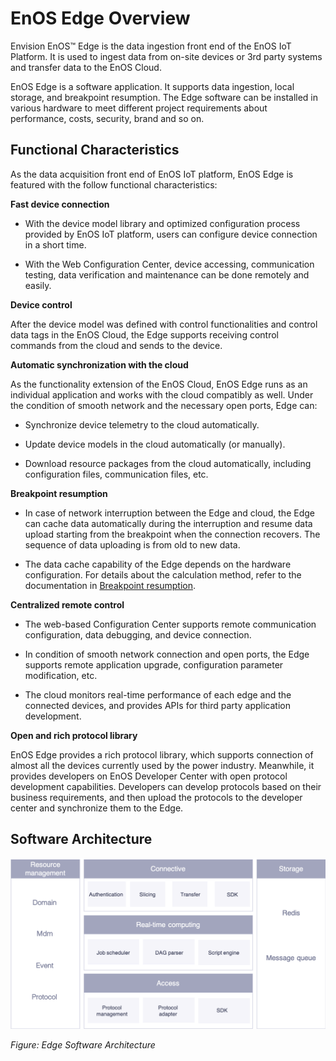 # EnOS Edge Overview

Envision EnOS™ Edge is the data ingestion front end of the EnOS IoT Platform. It is used to ingest data from on-site devices or 3rd party systems and transfer data to the EnOS Cloud.

EnOS Edge is a software application. It supports data ingestion, local
storage, and breakpoint resumption. The Edge software can be installed
in various hardware to meet different project requirements about
performance, costs, security, brand and so on.

## Functional Characteristics

As the data acquisition front end of EnOS IoT platform, EnOS Edge is
featured with the follow functional characteristics:

**Fast device connection**

- With the device model library and optimized configuration process provided by EnOS IoT platform, users can configure device connection in a short time.

- With the Web Configuration Center, device accessing, communication testing, data verification and maintenance can be done remotely and easily.

**Device control**

After the device model was defined with control functionalities and control data tags in the EnOS Cloud, the Edge supports receiving control commands from the cloud and sends to the device.

**Automatic synchronization with the cloud**

As the functionality extension of the EnOS Cloud, EnOS Edge runs as an individual application and works with the cloud compatibly as well.
Under the condition of smooth network and the necessary open ports, Edge
can:

- Synchronize device telemetry to the cloud automatically.

- Update device models in the cloud automatically (or manually).

- Download resource packages from the cloud automatically, including configuration files, communication files, etc.

**Breakpoint resumption**

- In case of network interruption between the Edge and cloud, the Edge can cache data automatically during the interruption and resume data upload starting from the breakpoint when the connection recovers. The sequence of data uploading is from old to new data.

- The data cache capability of the Edge depends on the hardware configuration. For details about the calculation method, refer to the documentation in [Breakpoint resumption](edge_specification/breakpoint_resumption).

**Centralized remote control**

- The web-based Configuration Center supports remote communication configuration, data debugging, and device connection.

- In condition of smooth network connection and open ports, the Edge supports remote application upgrade, configuration parameter modification, etc.

- The cloud monitors real-time performance of each edge and the connected devices, and provides APIs for third party application development.

**Open and rich protocol library**

EnOS Edge provides a rich protocol library, which supports connection of almost all the devices currently used by the power industry. Meanwhile, it provides developers on EnOS Developer Center with open protocol development capabilities. Developers can develop protocols based on
their business requirements, and then upload the protocols to the developer center and synchronize them to the Edge.

## Software Architecture

![](media/image001.png)

*Figure: Edge Software Architecture*
